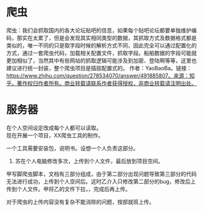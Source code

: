 # 爬虫  
爬虫：我们会抓取国内的各大论坛贴吧的信息，如果每个贴吧论坛都要单独维护编码，那实在太累了，但是会发现其实相同类型的数据，其抓取方式及数据格式都是类似的，唯一不同的只是取字段时候的解析方式不同，因此完全可以通过配置化的方式，通过一套爬虫代码，加载相关配置文件，抓取字段。船舶数据的字段可能就更加相似了，当然其中有些网站的抓取逻辑可能涉及到加密、登陆啊等等，这里也建议进行统一封装，整个爬虫项目是插拔配置式的。
作者：YaoBaoBa。链接：https://www.zhihu.com/question/278534070/answer/491885807。来源：知乎。著作权归作者所有。商业转载请联系作者获得授权，非商业转载请注明出处。
  
# 服务器  
在个人空间设定改成每个人都可以读取。  
现在开展一个项目，XX爬虫工具的制作。  
  
一个工具需要安装包，说明书。设想一个人负责这部分。
1. 苏在个人电脑修改多次，上传到个人文件，最后放到项目空间。
  
甲写脚爬虫脚本，文档有三部分组成，由于第二部分出现问题导致第三部分的代码无法进行成功，上传到个人空间后。这时乙介入只修改第二部分的bug，修改后上传到个人文件。甲将乙的文件下拉，，完成后再上传。  
  
对于爬虫的上传内容没有复杂不能消除的问题，按部就班上传。   
